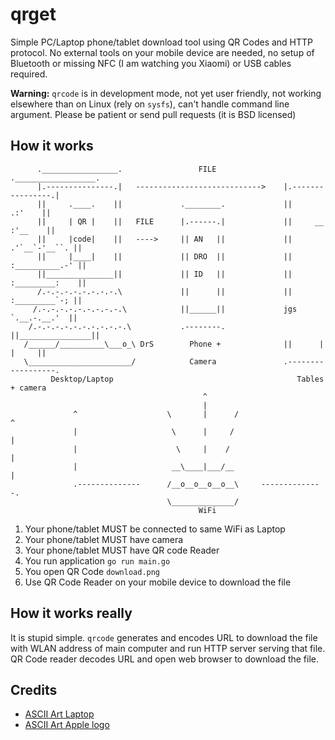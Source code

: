 # qrget

Simple PC/Laptop phone/tablet download tool using QR Codes and HTTP protocol.
No external tools on your mobile device are needed, no setup of Bluetooth or
missing NFC (I am watching you Xiaomi) or USB cables required.

**Warning:** `qrcode` is in development mode, not yet user friendly, not
working elsewhere than on Linux (rely on `sysfs`), can't handle command line
argument. Please be patient or send pull requests (it is
BSD licensed)

## How it works

```
      ._________________.                 FILE               .__________________.   
      |.---------------.|   ---------------------------->    |.----------------.|   
      ||     .____.    ||             .________.             ||         .:'    ||             
      ||     | QR |    ||   FILE      |.------.|             ||     __ :'__    ||             
      ||     |code|    ||   ---->     || AN   ||             ||  .'`__`-'__``. ||             
      ||     |____|    ||             || DRO  ||             || :__________.-' ||             
      ||_______________||             || ID   ||             || :_________:    ||             
      /.-.-.-.-.-.-.-.-.\             ||      ||             ||  :_________`-; ||             
     /.-.-.-.-.-.-.-.-.-.\            ||______||             jgs  `.__.-.__.'  ||
    /.-.-.-.-.-.-.-.-.-.-.\           .--------.             ||________________||
   /______/__________\___o_\ DrS        Phone +              ||      |   |     ||
   \_______________________/            Camera               .------------------.
         Desktop/Laptop                                         Tables + camera          
                                           ^
                                           |
              ^                    \       |      /                   ^
              |                     \      |     /                    |
              |                      \     |    /                     |
              |                     __\____|___/__                    |
              .--------------      /__o__o__o__o__\     --------------.
                                   \______________/
                                          WiFi
```

 1. Your phone/tablet MUST be connected to same WiFi as Laptop
 2. Your phone/tablet MUST have camera
 3. Your phone/tablet MUST have QR code Reader
 4. You run application `go run main.go`
 5. You open QR Code `download.png`
 6. Use QR Code Reader on your mobile device to download the file

## How it works really

It is stupid simple. `qrcode` generates and encodes URL to download the file
with WLAN address of main computer and run HTTP server serving that file. QR
Code reader decodes URL and open web browser to download the file.

## Credits
 * [ASCII Art Laptop](http://ascii.co.uk/art/laptop)
 * [ASCII Art Apple logo](https://www.asciiart.eu/computers/apple)
